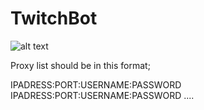 # TwitchBot

![alt text](http://mytwitchbot.com/images/ui.png)

Proxy list should be in this format;

IPADRESS:PORT:USERNAME:PASSWORD
IPADRESS:PORT:USERNAME:PASSWORD
....

